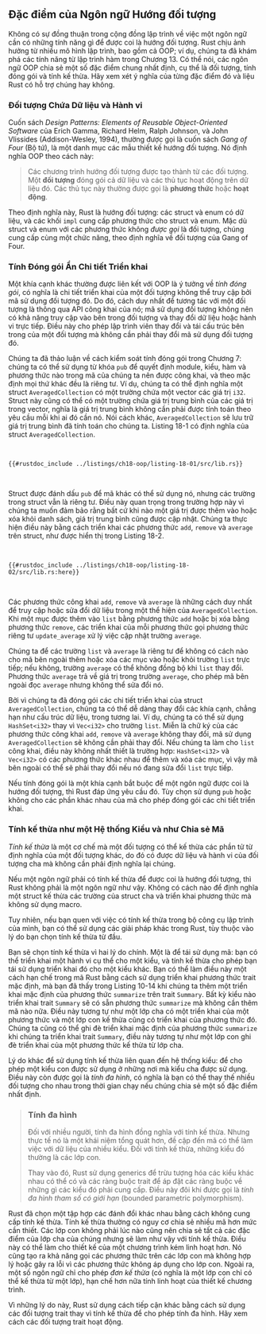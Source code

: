 ## Đặc điểm của Ngôn ngữ Hướng đối tượng

Không có sự đồng thuận trong cộng đồng lập trình về việc một ngôn ngữ cần có
những tính năng gì để được coi là hướng đối tượng. Rust chịu ảnh hưởng từ nhiều
mô hình lập trình, bao gồm cả OOP; ví dụ, chúng ta đã khám phá các tính năng từ
lập trình hàm trong Chương 13. Có thể nói, các ngôn ngữ OOP chia sẻ một số đặc
điểm chung nhất định, cụ thể là đối tượng, tính đóng gói và tính kế thừa. Hãy
xem xét ý nghĩa của từng đặc điểm đó và liệu Rust có hỗ trợ chúng hay không.

### Đối tượng Chứa Dữ liệu và Hành vi

Cuốn sách _Design Patterns: Elements of Reusable Object-Oriented Software_ của
Erich Gamma, Richard Helm, Ralph Johnson, và John Vlissides (Addison-Wesley,
1994), thường được gọi là cuốn sách _Gang of Four_ (Bộ tứ), là một danh mục các
mẫu thiết kế hướng đối tượng. Nó định nghĩa OOP theo cách này:

> Các chương trình hướng đối tượng được tạo thành từ các đối tượng. Một **đối
> tượng** đóng gói cả dữ liệu và các thủ tục hoạt động trên dữ liệu đó. Các thủ
> tục này thường được gọi là **phương thức** hoặc **hoạt động**.

Theo định nghĩa này, Rust là hướng đối tượng: các struct và enum có dữ liệu, và
các khối `impl` cung cấp phương thức cho struct và enum. Mặc dù struct và enum
với các phương thức không _được gọi_ là đối tượng, chúng cung cấp cùng một chức
năng, theo định nghĩa về đối tượng của Gang of Four.

### Tính Đóng gói Ẩn Chi tiết Triển khai

Một khía cạnh khác thường được liên kết với OOP là ý tưởng về _tính đóng gói_,
có nghĩa là chi tiết triển khai của một đối tượng không thể truy cập bởi mã sử
dụng đối tượng đó. Do đó, cách duy nhất để tương tác với một đối tượng là thông
qua API công khai của nó; mã sử dụng đối tượng không nên có khả năng truy cập
vào bên trong đối tượng và thay đổi dữ liệu hoặc hành vi trực tiếp. Điều này cho
phép lập trình viên thay đổi và tái cấu trúc bên trong của một đối tượng mà
không cần phải thay đổi mã sử dụng đối tượng đó.

Chúng ta đã thảo luận về cách kiểm soát tính đóng gói trong Chương 7: chúng ta
có thể sử dụng từ khóa `pub` để quyết định module, kiểu, hàm và phương thức nào
trong mã của chúng ta nên được công khai, và theo mặc định mọi thứ khác đều là
riêng tư. Ví dụ, chúng ta có thể định nghĩa một struct `AveragedCollection` có
một trường chứa một vector các giá trị `i32`. Struct này cũng có thể có một
trường chứa giá trị trung bình của các giá trị trong vector, nghĩa là giá trị
trung bình không cần phải được tính toán theo yêu cầu mỗi khi ai đó cần nó. Nói
cách khác, `AveragedCollection` sẽ lưu trữ giá trị trung bình đã tính toán cho
chúng ta. Listing 18-1 có định nghĩa của struct `AveragedCollection`.

<Listing number="18-1" file-name="src/lib.rs" caption="Một struct `AveragedCollection` duy trì danh sách các số nguyên và giá trị trung bình của các phần tử trong bộ sưu tập">

```rust,noplayground
{{#rustdoc_include ../listings/ch18-oop/listing-18-01/src/lib.rs}}
```

</Listing>

Struct được đánh dấu `pub` để mã khác có thể sử dụng nó, nhưng các trường trong
struct vẫn là riêng tư. Điều này quan trọng trong trường hợp này vì chúng ta
muốn đảm bảo rằng bất cứ khi nào một giá trị được thêm vào hoặc xóa khỏi danh
sách, giá trị trung bình cũng được cập nhật. Chúng ta thực hiện điều này bằng
cách triển khai các phương thức `add`, `remove` và `average` trên struct, như
được hiển thị trong Listing 18-2.

<Listing number="18-2" file-name="src/lib.rs" caption="Triển khai các phương thức công khai `add`, `remove` và `average` trên `AveragedCollection`">

```rust,noplayground
{{#rustdoc_include ../listings/ch18-oop/listing-18-02/src/lib.rs:here}}
```

</Listing>

Các phương thức công khai `add`, `remove` và `average` là những cách duy nhất để
truy cập hoặc sửa đổi dữ liệu trong một thể hiện của `AveragedCollection`. Khi
một mục được thêm vào `list` bằng phương thức `add` hoặc bị xóa bằng phương thức
`remove`, các triển khai của mỗi phương thức gọi phương thức riêng tư
`update_average` xử lý việc cập nhật trường `average`.

Chúng ta để các trường `list` và `average` là riêng tư để không có cách nào cho
mã bên ngoài thêm hoặc xóa các mục vào hoặc khỏi trường `list` trực tiếp; nếu
không, trường `average` có thể không đồng bộ khi `list` thay đổi. Phương thức
`average` trả về giá trị trong trường `average`, cho phép mã bên ngoài đọc
`average` nhưng không thể sửa đổi nó.

Bởi vì chúng ta đã đóng gói các chi tiết triển khai của struct
`AveragedCollection`, chúng ta có thể dễ dàng thay đổi các khía cạnh, chẳng hạn
như cấu trúc dữ liệu, trong tương lai. Ví dụ, chúng ta có thể sử dụng
`HashSet<i32>` thay vì `Vec<i32>` cho trường `list`. Miễn là chữ ký của các
phương thức công khai `add`, `remove` và `average` không thay đổi, mã sử dụng
`AveragedCollection` sẽ không cần phải thay đổi. Nếu chúng ta làm cho `list`
công khai, điều này không nhất thiết là trường hợp: `HashSet<i32>` và `Vec<i32>`
có các phương thức khác nhau để thêm và xóa các mục, vì vậy mã bên ngoài có thể
sẽ phải thay đổi nếu nó đang sửa đổi `list` trực tiếp.

Nếu tính đóng gói là một khía cạnh bắt buộc để một ngôn ngữ được coi là hướng
đối tượng, thì Rust đáp ứng yêu cầu đó. Tùy chọn sử dụng `pub` hoặc không cho
các phần khác nhau của mã cho phép đóng gói các chi tiết triển khai.

### Tính kế thừa như một Hệ thống Kiểu và như Chia sẻ Mã

_Tính kế thừa_ là một cơ chế mà một đối tượng có thể kế thừa các phần tử từ định
nghĩa của một đối tượng khác, do đó có được dữ liệu và hành vi của đối tượng cha
mà không cần phải định nghĩa lại chúng.

Nếu một ngôn ngữ phải có tính kế thừa để được coi là hướng đối tượng, thì Rust
không phải là một ngôn ngữ như vậy. Không có cách nào để định nghĩa một struct
kế thừa các trường của struct cha và triển khai phương thức mà không sử dụng
macro.

Tuy nhiên, nếu bạn quen với việc có tính kế thừa trong bộ công cụ lập trình của
mình, bạn có thể sử dụng các giải pháp khác trong Rust, tùy thuộc vào lý do bạn
chọn tính kế thừa từ đầu.

Bạn sẽ chọn tính kế thừa vì hai lý do chính. Một là để tái sử dụng mã: bạn có
thể triển khai một hành vi cụ thể cho một kiểu, và tính kế thừa cho phép bạn tái
sử dụng triển khai đó cho một kiểu khác. Bạn có thể làm điều này một cách hạn
chế trong mã Rust bằng cách sử dụng triển khai phương thức trait mặc định, mà
bạn đã thấy trong Listing 10-14 khi chúng ta thêm một triển khai mặc định của
phương thức `summarize` trên trait `Summary`. Bất kỳ kiểu nào triển khai trait
`Summary` sẽ có sẵn phương thức `summarize` mà không cần thêm mã nào nữa. Điều
này tương tự như một lớp cha có một triển khai của một phương thức và một lớp
con kế thừa cũng có triển khai của phương thức đó. Chúng ta cũng có thể ghi đè
triển khai mặc định của phương thức `summarize` khi chúng ta triển khai trait
`Summary`, điều này tương tự như một lớp con ghi đè triển khai của một phương
thức kế thừa từ lớp cha.

Lý do khác để sử dụng tính kế thừa liên quan đến hệ thống kiểu: để cho phép một
kiểu con được sử dụng ở những nơi mà kiểu cha được sử dụng. Điều này còn được
gọi là _tính đa hình_, có nghĩa là bạn có thể thay thế nhiều đối tượng cho nhau
trong thời gian chạy nếu chúng chia sẻ một số đặc điểm nhất định.

> ### Tính đa hình
>
> Đối với nhiều người, tính đa hình đồng nghĩa với tính kế thừa. Nhưng thực tế
> nó là một khái niệm tổng quát hơn, đề cập đến mã có thể làm việc với dữ liệu
> của nhiều kiểu. Đối với tính kế thừa, những kiểu đó thường là các lớp con.
>
> Thay vào đó, Rust sử dụng generics để trừu tượng hóa các kiểu khác nhau có thể
> có và các ràng buộc trait để áp đặt các ràng buộc về những gì các kiểu đó phải
> cung cấp. Điều này đôi khi được gọi là _tính đa hình tham số có giới hạn_
> (bounded parametric polymorphism).

Rust đã chọn một tập hợp các đánh đổi khác nhau bằng cách không cung cấp tính kế
thừa. Tính kế thừa thường có nguy cơ chia sẻ nhiều mã hơn mức cần thiết. Các lớp
con không phải lúc nào cũng nên chia sẻ tất cả các đặc điểm của lớp cha của
chúng nhưng sẽ làm như vậy với tính kế thừa. Điều này có thể làm cho thiết kế
của một chương trình kém linh hoạt hơn. Nó cũng tạo ra khả năng gọi các phương
thức trên các lớp con mà không hợp lý hoặc gây ra lỗi vì các phương thức không
áp dụng cho lớp con. Ngoài ra, một số ngôn ngữ chỉ cho phép _đơn kế thừa_ (có
nghĩa là một lớp con chỉ có thể kế thừa từ một lớp), hạn chế hơn nữa tính linh
hoạt của thiết kế chương trình.

Vì những lý do này, Rust sử dụng cách tiếp cận khác bằng cách sử dụng các đối
tượng trait thay vì tính kế thừa để cho phép tính đa hình. Hãy xem cách các đối
tượng trait hoạt động.
